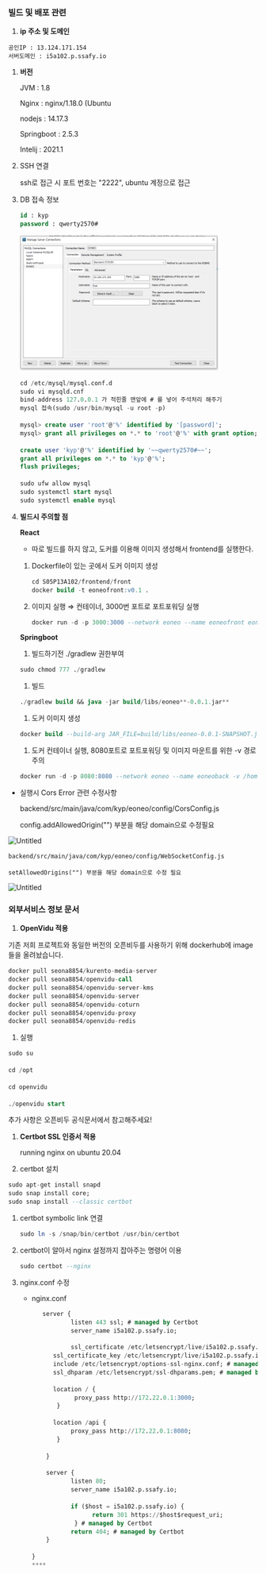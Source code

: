 ### 빌드 및 배포 관련

1. **ip 주소 및 도메인**

```
공인IP : 13.124.171.154
서버도메인 : i5a102.p.ssafy.io
```

1. **버전**

   JVM : 1.8

   Nginx : nginx/1.18.0 (Ubuntu

   nodejs : 14.17.3

   Springboot : 2.5.3

   Intelij : 2021.1

1. SSH 연결

   ssh로 접근 시 포트 번호는 "2222", ubuntu 계정으로 접근

1. DB 접속 정보

   ```sql
   id : kyp
   password : qwerty2570#
   ```
   <img src="./images/dbsetting.PNG" width="400px">
   
   ```sql
   cd /etc/mysql/mysql.conf.d
   sudo vi mysqld.cnf
   bind-address 127.0.0.1 가 적힌줄 맨앞에 # 를 넣어 주석처리 해주기
   mysql 접속(sudo /usr/bin/mysql -u root -p)

   mysql> create user 'root'@'%' identified by '[password]';
   mysql> grant all privileges on *.* to 'root'@'%' with grant option;

   create user 'kyp'@'%' identified by '~~qwerty2570#~~';
   grant all privileges on *.* to 'kyp'@'%';
   flush privileges;

   sudo ufw allow mysql
   sudo systemctl start mysql
   sudo systemctl enable mysql
   ```

1. **빌드시 주의할 점**

   **React**

   - 따로 빌드를 하지 않고, 도커를 이용해 이미지 생성해서 frontend를 실행한다.

   1. Dockerfile이 있는 곳에서 도커 이미지 생성

      ```sql
      cd S05P13A102/frontend/front
      docker build -t eoneofront:v0.1 .
      ```

   1. 이미지 실행 ⇒ 컨테이너, 3000번 포트로 포트포워딩 실행

      ```sql
      docker run -d -p 3000:3000 --network eoneo --name eoneofront eoneofront:v0.1
      ```

   **Springboot**

   1. 빌드하기전 ./gradlew 권한부여

   ```sql
   sudo chmod 777 ./gradlew
   ```

   1. 빌드

   ```sql
   ./gradlew build && java -jar build/libs/eoneo**-0.0.1.jar**
   ```

   1. 도커 이미지 생성

   ```sql
   docker build --build-arg JAR_FILE=build/libs/eoneo-0.0.1-SNAPSHOT.jar -t eoneoback:v0.0 .
   ```

   1. 도커 컨테이너 실행, 8080포트로 포트포워딩 및 이미지 마운트를 위한 -v 경로 주의

   ```sql
   docker run -d -p 8080:8080 --network eoneo --name eoneoback -v /home/ubuntu/images:/var/eoneo/images eoneoback:v0.0
   ```

- 실행시 Cors Error 관련 수정사항

  backend/src/main/java/com/kyp/eoneo/config/CorsConfig.js

  config.addAllowedOrigin("") 부분을 해당 domain으로 수정필요

![Untitled](<img src="./images/corsError1.PNG" width="400px">)

    backend/src/main/java/com/kyp/eoneo/config/WebSocketConfig.js

    setAllowedOrigins("") 부분을 해당 domain으로 수정 필요

![Untitled](<img src="./images/corError2.PNG" width="400px">)

### 외부서비스 정보 문서

1. **OpenVidu 적용**

기존 저희 프로젝트와 동일한 버전의 오픈비두를 사용하기 위해 dockerhub에 image들을 올려놨습니다.

```sql
docker pull seona8854/kurento-media-server
docker pull seona8854/openvidu-call
docker pull seona8854/openvidu-server-kms
docker pull seona8854/openvidu-server
docker pull seona8854/openvidu-coturn
docker pull seona8854/openvidu-proxy
docker pull seona8854/openvidu-redis
```

1. 실행

```sql
sudo su

cd /opt

cd openvidu

./openvidu start
```

추가 사항은 오픈비두 공식문서에서 참고해주세요!

[](https://docs.openvidu.io/en/2.19.0/deployment/ce/on-premises/#1-prerequisites)

1. **Certbot SSL 인증서 적용**

   running nginx on ubuntu 20.04

1. certbot 설치

```sql
sudo apt-get install snapd
sudo snap install core;
sudo snap install --classic certbot
```

1. certbot symbolic link 연결

   ```sql
   sudo ln -s /snap/bin/certbot /usr/bin/certbot
   ```

2. certbot이 알아서 nginx 설정까지 잡아주는 명령어 이용

   ```sql
   sudo certbot --nginx
   ```

3. nginx.conf 수정

   - nginx.conf

     ```sql
     	server {
     			listen 443 ssl; # managed by Certbot
     			server_name i5a102.p.ssafy.io;

     			ssl_certificate /etc/letsencrypt/live/i5a102.p.ssafy.io/fullchain.pem; # managed by Certbot
           ssl_certificate_key /etc/letsencrypt/live/i5a102.p.ssafy.io/privkey.pem; # managed by Certbot
           include /etc/letsencrypt/options-ssl-nginx.conf; # managed by Certbot
           ssl_dhparam /etc/letsencrypt/ssl-dhparams.pem; # managed by Certbot

           location / {
                 proxy_pass http://172.22.0.1:3000;
            }

           location /api {
                proxy_pass http://172.22.0.1:8080;
            }

         }

         server {
         	    listen 80;
         	    server_name i5a102.p.ssafy.io;

         	    if ($host = i5a102.p.ssafy.io) {
                      return 301 https://$host$request_uri;
                 } # managed by Certbot
                return 404; # managed by Certbot
         }

     }
     ****
     ```
